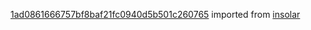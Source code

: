 [1ad0861666757bf8baf21fc0940d5b501c260765](https://github.com/insolar/insolar/commit/1ad0861666757bf8baf21fc0940d5b501c260765) imported from [insolar](https://github.com/insolar/insolar)
